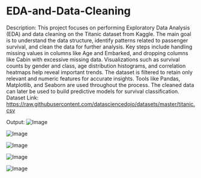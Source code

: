 # EDA-and-Data-Cleaning
Description:
This project focuses on performing Exploratory Data Analysis (EDA) and data cleaning on the Titanic dataset from Kaggle. The main goal is to understand the data structure, identify patterns related to passenger survival, and clean the data for further analysis. Key steps include handling missing values in columns like Age and Embarked, and dropping columns like Cabin with excessive missing data. Visualizations such as survival counts by gender and class, age distribution histograms, and correlation heatmaps help reveal important trends. The dataset is filtered to retain only relevant and numeric features for accurate insights. Tools like Pandas, Matplotlib, and Seaborn are used throughout the process. The cleaned data can later be used to build predictive models for survival classification.
Dataset Link:
https://raw.githubusercontent.com/datasciencedojo/datasets/master/titanic.csv

Output:
![Image](https://github.com/user-attachments/assets/38095e5a-a92f-486c-9b13-f1bbcf6d7c2f)

![Image](https://github.com/user-attachments/assets/3347f63c-f4c1-4c96-83ba-2a06d99a62d3)

![Image](https://github.com/user-attachments/assets/0a677c83-103e-48ed-ab74-e97da49407e8)

![Image](https://github.com/user-attachments/assets/f34baf33-3877-47ac-9279-5da34cd6d333)

![Image](https://github.com/user-attachments/assets/4b7f9099-41cc-4b69-92fe-59f814f945ac)
